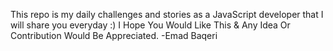 This repo is my daily challenges and stories as a JavaScript developer that I will share you everyday :)
I Hope You Would Like This & Any Idea Or Contribution Would Be Appreciated.
-Emad Baqeri

